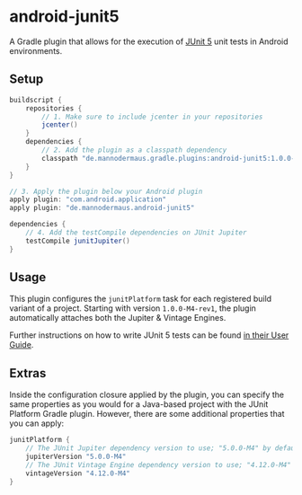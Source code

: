# android-junit5
A Gradle plugin that allows for the execution of [JUnit 5][junit5gh] unit tests in Android environments.

## Setup

```groovy
buildscript {
    repositories {
        // 1. Make sure to include jcenter in your repositories
        jcenter()
    }
    dependencies {
        // 2. Add the plugin as a classpath dependency
        classpath "de.mannodermaus.gradle.plugins:android-junit5:1.0.0-M4-rev1"
    }
}

// 3. Apply the plugin below your Android plugin
apply plugin: "com.android.application"
apply plugin: "de.mannodermaus.android-junit5"

dependencies {
    // 4. Add the testCompile dependencies on JUnit Jupiter
    testCompile junitJupiter()
}
```

## Usage

This plugin configures the `junitPlatform` task for each registered build variant of a project. Starting with version `1.0.0-M4-rev1`, the plugin automatically attaches both the Jupiter & Vintage Engines.

Further instructions on how to write JUnit 5 tests can be found [in their User Guide][junit5ug].

## Extras

Inside the configuration closure applied by the plugin, you can specify the same properties as you would for a Java-based project with the JUnit Platform Gradle plugin.
However, there are some additional properties that you can apply:

```groovy
junitPlatform {
    // The JUnit Jupiter dependency version to use; "5.0.0-M4" by default
    jupiterVersion "5.0.0-M4"
    // The JUnit Vintage Engine dependency version to use; "4.12.0-M4" by default
    vintageVersion "4.12.0-M4"
}
```

 [junit5gh]: https://github.com/junit-team/junit5
 [junit5ug]: http://junit.org/junit5/docs/current/user-guide/
